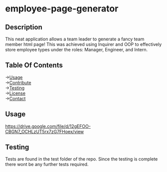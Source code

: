 # employee-page-generator

## Description
This neat application allows a team leader to generate a fancy team member html page! This was achieved using Inquirer and OOP to effectively store 
employee types under the roles: Manager, Engineer, and Intern.

## Table Of Contents
->[Usage](#Usage)  
->[Contribute](#Contribute)  
->[Testing](#Testing)  
->[License](#License)  
->[Contact](#Contact)  

## Usage
https://drive.google.com/file/d/12gEFOO-CBGN7_OCHLzUT5rx7zG7FHoex/view

## Testing
Tests are found in the test folder of the repo. Since the testing is complete there wont be any further tests required.
